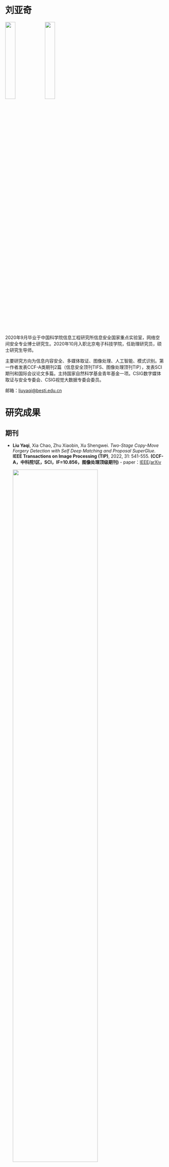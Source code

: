 # 刘亚奇
<image src="liuyaqi.png" width="25%"></image><image src="liuyaqiwechat.png" width="25%"></image>

2020年9月毕业于中国科学院信息工程研究所信息安全国家重点实验室，网络空间安全专业博士研究生。2020年10月入职北京电子科技学院，任助理研究员，硕士研究生导师。

主要研究方向为信息内容安全、多媒体取证、图像处理、人工智能、模式识别。第一作者发表CCF-A类期刊2篇（信息安全顶刊TIFS、图像处理顶刊TIP），发表SCI期刊和国际会议论文多篇。主持国家自然科学基金青年基金一项。CSIG数字媒体取证与安全专委会、CSIG视觉大数据专委会委员。

邮箱：liuyaqi@besti.edu.cn


# 研究成果

## 期刊


- **Liu Yaqi**, Xia Chao, Zhu Xiaobin, Xu Shengwei. *Two-Stage Copy-Move Forgery Detection with Self Deep Matching and Proposal SuperGlue*. **IEEE Transactions on Image Processing (TIP)**, 2022, 31: 541-555. **(CCF-A，中科院1区，SCI，IF=10.856，图像处理顶级期刊)** - paper：[IEEE](https://ieeexplore.ieee.org/abstract/document/9646481)/[arXiv](https://arxiv.org/abs/2012.08697)

  <image src="TIP2022.png" width="75%"></image>

- **Liu Yaqi**, Zhu Xiaobin, Zhao Xianfeng, Cao Yun. *Adversarial Learning for Constrained Image Splicing Detection and Localization based on Atrous Convolution*. **IEEE Transactions on Information Forensics and Security (TIFS)**, 2019, 14(10): 2551-2566. **(CCF-A，中科院1区，SCI，IF=7.178，信息安全顶级期刊)** - paper：[IEEE](https://ieeexplore.ieee.org/abstract/document/8658131) - code: [GitHub](https://github.com/yaqiliu-cs/CISDL-DMAC)

  <image src="TIFS2019.png" width="75%"></image>
  
- **Liu Yaqi**, Lv Binbin, Jin Xin, Chen Xiaoyu, Zhang Xiaokun. *TBFormer: Two-Branch Transformer for Image Forgery Localization*. **IEEE Signal Processing Letters (SPL)**, 2023. **(CCF-C，中科院2区，SCI，IF=3.201)** - paper：[arXiv](https://arxiv.org/abs/2302.13004) - code: [GitHub](https://github.com/free1dom1/TBFormer)

- **Liu Yaqi**, Guan Qingxiao, Zhao Xianfeng. *Copy-move forgery detection based on convolutional kernel network*. **Multimedia Tools and Applications (MTA)**, 2018, 77: 18269–18293. **(CCF-C，中科院3区，SCI，IF=2.757)** - paper：[Springer](https://link.springer.com/article/10.1007/s11042-017-5374-6)

  <image src="MTA2018.png" width="55%"></image><image src="MTA2018-2.png" width="35%"></image>

- **Liu Yaqi**, Zhang Xiaoyu, Zhu Xiaobin, et al. *ListNet-based object proposals ranking*. **Neurocomputing**, 2017, 267: 182-194. **(CCF-C，中科院2区，SCI，IF=5.719)** - paper：[Elsevier](https://www.sciencedirect.com/science/article/abs/pii/S0925231217310639)

  <image src="NEURO2017.png" width="55%"></image>

## 会议

- **Liu Yaqi**, Xia Chao, Cai Qiang, Jin Xin. *Pyramid Copy-move Forgery Detection Using Adversarial Optimized Self Deep Matching Network*. **IEEE TrustCom 2022**, Wuhan, China, 2022. **(CCF-C)**
  
  <image src="trustcom.png" width="55%"></image>

- **Liu Yaqi**, Guan Qingxiao, Zhao Xianfeng, Cao Yun. *Image Forgery Localization based on Multi-Scale Convolutional Neural Networks*. **Proceedings of the 6th ACM Workshop on Information Hiding and Multimedia Security (IH&MMSec'18)**, Innsbruck, Austria, 2018, 85-90. **(CCF-C)** - paper：[ACM](https://dl.acm.org/doi/abs/10.1145/3206004.3206010)/[arXiv](https://arxiv.org/abs/1706.07842) - code: [GitHub](https://github.com/yaqiliu-cs/forgerylocCNN-py)

  <image src="IH2018.png" width="55%"></image>

- **Liu Yaqi**, Cai Qiang, Zhu Xiaobin, Cao Jian, Li Haisheng. *Saliency detection using two-stage scoring*. **Proceedings of 2015 IEEE International Conference on Image Processing (ICIP'15)**, Quebec City, QC, Canada, 2015, 4062-4066. **(CCF-C)** - paper：[IEEE](https://ieeexplore.ieee.org/abstract/document/7351569)

  <image src="ICIP2015.png" width="55%"></image>

## 项目

- 基于关键深度特征匹配的有约束图像拼接检测与定位研究，**国家自然科学基金青年基金**，2022.01~2024.12，主持。
